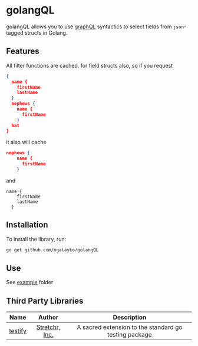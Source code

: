 # golangQL

golangQL allows you to use [graphQL](http://graphql.org/) syntactics to select fields from `json`-tagged structs in Golang. 

## Features
All filter functions are cached, for field structs also, so if you request 
```json
{
  name {
    firstName 
    lastName
  } 
  nephews { 
    name { 
      firstName 
    } 
  hat 
} 
```
it also will cache
```json
nephews { 
    name { 
      firstName 
    } 
```
and 
```
name {
    firstName 
    lastName
  } 
```

## Installation
To install the library, run:
```bash
go get github.com/ngalayko/golangQL
```

## Use
See [example](example) folder

## Third Party Libraries
| Name          | Author        | Description  |
|:-------------:|:-------------:|:------------:|
| [testify](github.com/stretchr/testify/assert) | [Stretchr, Inc. ](https://github.com/sogko) | A sacred extension to the standard go testing package
